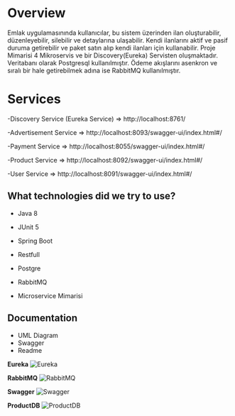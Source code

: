 # Overview

Emlak uygulamasınında kullanıcılar, bu sistem üzerinden ilan oluşturabilir, düzenleyebilir, silebilir ve detaylarına
ulaşabilir. Kendi ilanlarını aktif ve pasif duruma getirebilir ve paket satın alıp kendi ilanları için kullanabilir.
Proje Mimarisi 4 Mikroservis ve bir Discovery(Eureka) Servisten oluşmaktadır. Veritabanı olarak Postgresql
kullanılmıştır. Ödeme akışlarını asenkron ve sıralı bir hale getirebilmek adına ise RabbitMQ kullanılmıştır.

# Services

-Discovery Service (Eureka Service) => http://localhost:8761/

-Advertisement Service => http://localhost:8093/swagger-ui/index.html#/

-Payment Service => http://localhost:8055/swagger-ui/index.html#/

-Product Service => http://localhost:8092/swagger-ui/index.html#/

-User Service => http://localhost:8091/swagger-ui/index.html#/

## What technologies did we try to use?

- Java 8

- JUnit 5

- Spring Boot

- Restfull

- Postgre

- RabbitMQ

- Microservice Mimarisi

## Documentation

- UML Diagram
- Swagger
- Readme

**Eureka**
![Eureka](https://github.com/user-attachments/assets/989ff9e3-927b-42d1-8033-56d12aa68549)

**RabbitMQ**
![RabbitMQ](https://github.com/user-attachments/assets/dc6b8def-0ba4-4dee-84b7-15825d231f73)

**Swagger**
![Swagger](https://github.com/user-attachments/assets/5e2f2bf7-0cd6-494e-8f98-4da73e5b1109)

**ProductDB**
![ProductDB](https://github.com/user-attachments/assets/c8f08952-8b93-4514-9e8d-af1651969936)

